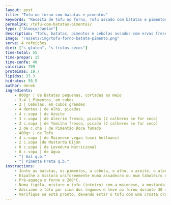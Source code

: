 ```yaml
---
layout: post
title: "Tofu no forno com batatas e pimentos"
keywords: "Receita de tofu no forno, Tofu assado com batatas e pimentos, Prato vegano saudável, Como fazer tofu com legumes, Tofu crocante no forno"
permalink: /tofu-com-batatas-pimentos/
type: ["Almoço/Jantar"]
description: "Tofu, batatas, pimentos e cebolas assados com ervas frescas, cobertos por um molho cremoso"
image: "/assets/img/tofu-forno-batata-pimento.png"
serve: 4 refeições
diet: ["s-gluten", "s-frutos-secos"]
time-total: 55
time-prepar: 15
time-confe: 40
calorias: 709
proteinas: 19.7
lipidos: 33.3
hidratos: 58.5
author: derek
ingredients:
    - 800gr | de Batatas pequenas, cortadas ao meio
    - 3-4 | Pimentos, em cubos
    - 2 | Cebolas, em cubos grandes
    - 4 dentes | de Alho, picados
    - 4 c.sopa | de Azeite
    - 3 c.sopa | de Alecrim fresco, picado (2 colheres se for seco)
    - 3 c.sopa | de Tomilho fresco, picado (2 colheres se for seco)
    - 2 de c.chá | de Pimentão Doce fumado
    - 400gr | de Tofu
    - 4 c.sopa | de Maionese vegan (usei hellmans)
    - 2 c.sopa |de Mostarda Dijon
    - 6 c.sopa | de Levedura Nutricional
    - 8 c.sopa | de Água
    - "| Aal q.b."
    - "| Pimenta Preta q.b."
instructions:
    - Junte as batatas, os pimentos, a cebola, o alho, o azeite, o alecrim, o tomilho e o pimentão doce fumado numa tigela grande e misture bem.
    - Espalhe a mistura uniformemente numa assadeira ou num tabuleiro de forno. 
    - Pré-aqueça o forno a 200°C.
    - Numa tigela, misture o tofu (inteiro) com a maionese, a mostarda, a levedura nutricional, sal, pimenta e a água até obter uma mistura homogénea.
    - Adicione o tofu por cima dos legumes e leve ao forno durante 30 minutos, a 200°C. 
    - Verifique se está pronto, devendo estar o tofu com uma crosta crocante. Assim que estiver pronto, retirar o tabuleiro do forno. Pode-se servir o tofu inteiro, em fatias ou desfeito, conforme preferir. Se desejar, asse por mais 10-15 minutos antes de servir.
---
```

